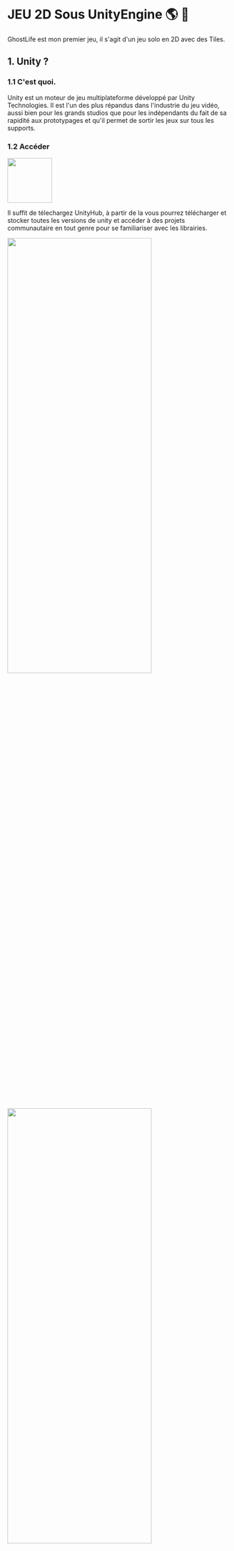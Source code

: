# JEU 2D Sous UnityEngine  :earth_americas: :honeybee:

GhostLife est mon premier jeu, il s'agit d'un jeu solo en 2D avec des Tiles.

## 1. Unity ? 


### 1.1 C'est quoi.

Unity est un moteur de jeu multiplateforme développé par Unity Technologies. Il est l'un des plus répandus dans l'industrie du jeu vidéo, aussi bien pour les grands studios que pour les indépendants du fait de sa rapidité aux prototypages et qu'il permet de sortir les jeux sur tous les supports.


### 1.2 Accéder 

<img src="https://user-images.githubusercontent.com/71081511/101229106-f3ec1480-369e-11eb-94aa-1013e457226f.png" width="100" height="100"/>


Il suffit de télechargez UnityHub,
à partir de la vous pourrez télécharger et stocker toutes les versions de unity 
et accéder à des projets communautaire en tout genre pour se familiariser avec les librairies.

<img src="https://user-images.githubusercontent.com/71081511/101247626-effdd800-371a-11eb-9947-80168c9c26cf.png" width=80% height="50%"/> <img src="https://user-images.githubusercontent.com/71081511/101247631-f4c28c00-371a-11eb-9f8d-53df01e24bff.png" width=80% height="50%"/><img src="https://user-images.githubusercontent.com/71081511/101247632-f7bd7c80-371a-11eb-9090-c8a99c54c30b.png" width=80% height="50%"/>

## 2. Présentation Du Jeu : Les Elements :star:


### 2.1 Les Menus :

![Capture d’écran 2020-12-05 à 16 47 34](https://user-images.githubusercontent.com/71081511/101247633-fa1fd680-371a-11eb-8a32-63e88a467442.png)
![Capture d’écran 2020-12-05 à 17 06 02](https://user-images.githubusercontent.com/71081511/101252819-8e3f6d00-371e-11eb-880d-5acacc2e8357.png)
![Capture d’écran 2020-12-05 à 17 13 26](https://user-images.githubusercontent.com/71081511/101252858-91d2f400-371e-11eb-86cb-e603bf5d5ac0.png)



### 2.2 Le TileUse : 

#### 2.2.1 Le Personnage Principal :

![Capture d’écran 2020-12-05 à 16 47 49 copie](https://user-images.githubusercontent.com/71081511/101247635-fb510380-371a-11eb-88a4-0e60258436ab.png)![Capture d’écran 2020-12-05 à 16 47 49](https://user-images.githubusercontent.com/71081511/101247636-fd1ac700-371a-11eb-9f06-005e9c9ffeb0.png)
![Capture d’écran 2020-12-05 à 16 55 51](https://user-images.githubusercontent.com/71081511/101247651-0ad04c80-371b-11eb-96b7-e28311cfbca9.png)


#### 2.2.2 Enemies :

![Capture d’écran 2020-12-05 à 17 18 07](https://user-images.githubusercontent.com/71081511/101252839-90093080-371e-11eb-8f29-726baa311207.png)

#### 2.2.3 La Scene :

![Capture d’écran 2020-12-05 à 16 48 30](https://user-images.githubusercontent.com/71081511/101247645-0441d500-371b-11eb-9379-f8a90af39d71.png)
![Capture d’écran 2020-12-05 à 16 48 12](https://user-images.githubusercontent.com/71081511/101247644-0310a800-371b-11eb-98fe-e09123c93ad0.png)

#### 2.2.4 Props :

![Capture d’écran 2020-12-05 à 16 48 05](https://user-images.githubusercontent.com/71081511/101247639-ff7d2100-371a-11eb-89b9-bade1e845ff8.png)
![Capture d’écran 2020-12-05 à 16 48 57](https://user-images.githubusercontent.com/71081511/101247648-09068900-371b-11eb-89c1-beafa4f152ac.png)


## Meta

Bourdon Maxime – Mbourdon.pro@gmail.com

[https://github.com/Mbourdon95/github-link](https://github.com/Mbourdon95/)
